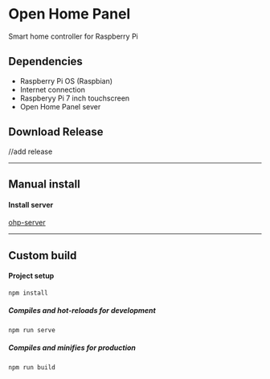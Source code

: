 # Open Home Panel

Smart home controller for Raspberry Pi

## Dependencies

* Raspberry Pi OS (Raspbian)
* Internet connection
* Raspberyy Pi 7 inch touchscreen
* Open Home Panel sever

## Download Release
//add release

<hr>

## Manual install

#### Install server

[ohp-server](https://github.com/rastislav-domanisky/ohp-server)

<hr>

## Custom build

#### Project setup
```
npm install
```
##### Compiles and hot-reloads for development
```
npm run serve
```
##### Compiles and minifies for production
```
npm run build
```
